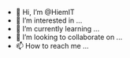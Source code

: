 - 👋 Hi, I’m @HiemIT
- 👀 I’m interested in ...
- 🌱 I’m currently learning ...
- 💞️ I’m looking to collaborate on ...
- 📫 How to reach me ...

<!---
HiemIT/HiemIT is a ✨ special ✨ repository because its `README.md` (this file) appears on your GitHub profile.
You can click the Preview link to take a look at your changes.
--->
